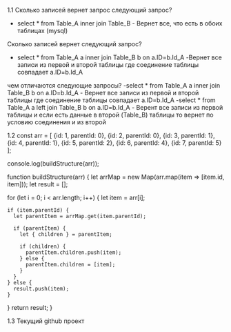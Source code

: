 1.1
Сколько записей вернет запрос следующий запрос?
- select * from Table_A inner join Table_B - Вернет все, что есть в обоих таблицах (mysql)

Сколько записей вернет следующий запрос?
- select * from Table_A a inner join Table_B b on a.ID=b.Id_A -Вернет все записи из первой и второй таблицы где соединение таблицы совпадает a.ID=b.Id_A

чем отличаются следующие запросы?
-select * from Table_A a inner join Table_B b on a.ID=b.Id_A - Вернет все записи из первой и второй таблицы где соединение таблицы совпадает a.ID=b.Id_A
-select * from Table_A a left join Table_B b on a.ID=b.Id_A - Верент все записи из первой таблицы и если есть данные в второй (Table_B) таблицы то вернет по условию соединения и из второй

1.2
const arr = [
  {id: 1, parentId: 0},
  {id: 2, parentId: 0},
  {id: 3, parentId: 1},
  {id: 4, parentId: 1},
  {id: 5, parentId: 2},
  {id: 6, parentId: 4},
  {id: 7, parentId: 5}
];

console.log(buildStructure(arr));

function buildStructure(arr) {
  let arrMap = new Map(arr.map(item => [item.id, item]));
  let result = [];

  for (let i = 0; i < arr.length; i++) {
    let item = arr[i];

    if (item.parentId) {
      let parentItem = arrMap.get(item.parentId);

      if (parentItem) {
        let { children } = parentItem;

        if (children) {
          parentItem.children.push(item);
        } else {
          parentItem.children = [item];
        }
      }
    } else {
      result.push(item);
    }
  }
  return result;
}

1.3
Текущий github проект 

